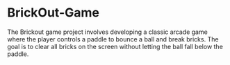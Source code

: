 # BrickOut-Game
The Brickout game project involves developing a classic arcade game where the player controls a paddle to bounce a ball and break bricks. The goal is to clear all bricks on the screen without letting the ball fall below the paddle.
